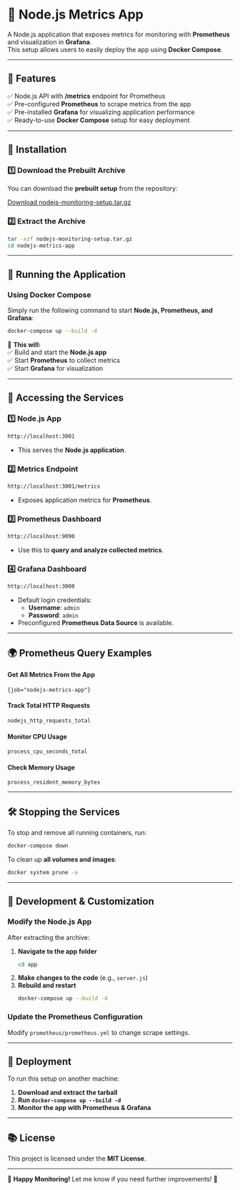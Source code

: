 # 🌚 Node.js Metrics App  

A Node.js application that exposes metrics for monitoring with **Prometheus** and visualization in **Grafana**.  
This setup allows users to easily deploy the app using **Docker Compose**.

---

## 🚀 Features  

✅ Node.js API with **/metrics** endpoint for Prometheus  
✅ Pre-configured **Prometheus** to scrape metrics from the app  
✅ Pre-installed **Grafana** for visualizing application performance  
✅ Ready-to-use **Docker Compose** setup for easy deployment  

---

## 👥 Installation  

### 1️⃣ **Download the Prebuilt Archive**  
You can download the **prebuilt setup** from the repository:  

[Download nodejs-monitoring-setup.tar.gz](https://github.com/omarfarook/nodejs-metrics-app/blob/main/nodejs-monitoring-setup.tar.gz)

### 2️⃣ **Extract the Archive**  
```sh
tar -xzf nodejs-monitoring-setup.tar.gz
cd nodejs-metrics-app
```

---

## 🏢 Running the Application  

### **Using Docker Compose**  
Simply run the following command to start **Node.js, Prometheus, and Grafana**:  

```sh
docker-compose up --build -d
```

📌 **This will:**  
✅ Build and start the **Node.js app**  
✅ Start **Prometheus** to collect metrics  
✅ Start **Grafana** for visualization  

---

## 👼 Accessing the Services  

### **1️⃣ Node.js App**  
```sh
http://localhost:3001
```
- This serves the **Node.js application**.

### **2️⃣ Metrics Endpoint**  
```sh
http://localhost:3001/metrics
```
- Exposes application metrics for **Prometheus**.

### **3️⃣ Prometheus Dashboard**  
```sh
http://localhost:9090
```
- Use this to **query and analyze collected metrics**.

### **4️⃣ Grafana Dashboard**  
```sh
http://localhost:3000
```
- Default login credentials:
  - **Username**: `admin`
  - **Password**: `admin`
- Preconfigured **Prometheus Data Source** is available.

---

## 🌍 Prometheus Query Examples  

#### **Get All Metrics From the App**  
```promql
{job="nodejs-metrics-app"}
```

#### **Track Total HTTP Requests**  
```promql
nodejs_http_requests_total
```

#### **Monitor CPU Usage**  
```promql
process_cpu_seconds_total
```

#### **Check Memory Usage**  
```promql
process_resident_memory_bytes
```

---

## 🛠️ Stopping the Services  

To stop and remove all running containers, run:  
```sh
docker-compose down
```

To clean up **all volumes and images**:  
```sh
docker system prune -a
```

---

## 🔧 Development & Customization  

### **Modify the Node.js App**  
After extracting the archive:
1. **Navigate to the app folder**  
   ```sh
   cd app
   ```
2. **Make changes to the code** (e.g., `server.js`)
3. **Rebuild and restart**  
   ```sh
   docker-compose up --build -d
   ```

### **Update the Prometheus Configuration**  
Modify `prometheus/prometheus.yml` to change scrape settings.

---

## 🌟 Deployment  

To run this setup on another machine:
1. **Download and extract the tarball**
2. **Run `docker-compose up --build -d`**
3. **Monitor the app with Prometheus & Grafana**

---

## 📚 License  

This project is licensed under the **MIT License**.

---

🚀 **Happy Monitoring!** Let me know if you need further improvements! 🎯

